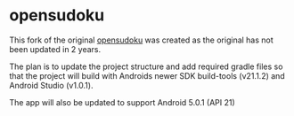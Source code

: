# opensudoku
This fork of the original [opensudoku](https://github.com/romario333/opensudoku) was created as the original has not been updated in 2 years.

The plan is to update the project structure and add required gradle files so that the project will build with Androids newer SDK build-tools (v21.1.2) and Android Studio (v1.0.1). 

The app will also be updated to support Android 5.0.1 (API 21)
